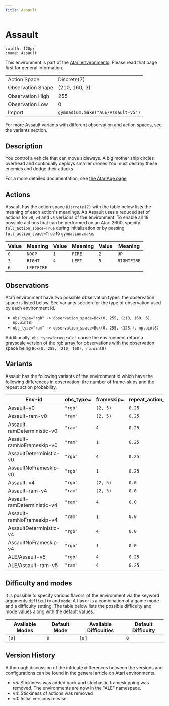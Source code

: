 ```yaml
---
title: Assault
---
```


# Assault

```{figure} ../../_static/videos/atari/assault.gif
:width: 120px
:name: Assault
```

This environment is part of the <a href='..'>Atari environments</a>. Please read that page first for general information.

|   |   |
|---|---|
| Action Space | Discrete(7) |
| Observation Shape | (210, 160, 3) |
| Observation High | 255 |
| Observation Low | 0  |
| Import | `gymnasium.make("ALE/Assault-v5")` |

For more Assault variants with different observation and action spaces, see the variants section.

## Description

You control a vehicle that can move sideways. A big mother ship circles overhead and continually deploys smaller drones.You must destroy these enemies and dodge their attacks.

For a more detailed documentation, see [the AtariAge page](https://atariage.com/manual_html_page.php?SoftwareID=827)

## Actions

Assault has the action space `Discrete(7)` with the table below lists the meaning of each action's meanings.
As Assault uses a reduced set of actions for `v0`, `v4` and `v5` versions of the environment.
To enable all 18 possible actions that can be performed on an Atari 2600, specify `full_action_space=True` during
initialization or by passing `full_action_space=True` to `gymnasium.make`.

| Value   | Meaning    | Value   | Meaning   | Value   | Meaning     |
|---------|------------|---------|-----------|---------|-------------|
| `0`     | `NOOP`     | `1`     | `FIRE`    | `2`     | `UP`        |
| `3`     | `RIGHT`    | `4`     | `LEFT`    | `5`     | `RIGHTFIRE` |
| `6`     | `LEFTFIRE` |         |           |         |             |

## Observations

Atari environment have two possible observation types, the observation space is listed below.
See variants section for the type of observation used by each environment id.

- `obs_type="rgb" -> observation_space=Box(0, 255, (210, 160, 3), np.uint8)`
- `obs_type="ram" -> observation_space=Box(0, 255, (128,), np.uint8)`

Additionally, `obs_type="grayscale"` cause the environment return a grayscale version of the rgb array for observations with the observation space being `Box(0, 255, (210, 160), np.uint8)`

## Variants

Assault has the following variants of the environment id which have the following differences in observation,
the number of frame-skips and the repeat action probability.

| Env-id                      | obs_type=   | frameskip=   | repeat_action_probability=   |
|-----------------------------|-------------|--------------|------------------------------|
| Assault-v0                  | `"rgb"`     | `(2, 5)`     | `0.25`                       |
| Assault-ram-v0              | `"ram"`     | `(2, 5)`     | `0.25`                       |
| Assault-ramDeterministic-v0 | `"ram"`     | `4`          | `0.25`                       |
| Assault-ramNoFrameskip-v0   | `"ram"`     | `1`          | `0.25`                       |
| AssaultDeterministic-v0     | `"rgb"`     | `4`          | `0.25`                       |
| AssaultNoFrameskip-v0       | `"rgb"`     | `1`          | `0.25`                       |
| Assault-v4                  | `"rgb"`     | `(2, 5)`     | `0.0`                        |
| Assault-ram-v4              | `"ram"`     | `(2, 5)`     | `0.0`                        |
| Assault-ramDeterministic-v4 | `"ram"`     | `4`          | `0.0`                        |
| Assault-ramNoFrameskip-v4   | `"ram"`     | `1`          | `0.0`                        |
| AssaultDeterministic-v4     | `"rgb"`     | `4`          | `0.0`                        |
| AssaultNoFrameskip-v4       | `"rgb"`     | `1`          | `0.0`                        |
| ALE/Assault-v5              | `"rgb"`     | `4`          | `0.25`                       |
| ALE/Assault-ram-v5          | `"ram"`     | `4`          | `0.25`                       |

## Difficulty and modes

It is possible to specify various flavors of the environment via the keyword arguments `difficulty` and `mode`.
A flavor is a combination of a game mode and a difficulty setting. The table below lists the possible difficulty and mode values
along with the default values.

| Available Modes   | Default Mode   | Available Difficulties   | Default Difficulty   |
|-------------------|----------------|--------------------------|----------------------|
| `[0]`             | `0`            | `[0]`                    | `0`                  |

## Version History

A thorough discussion of the intricate differences between the versions and configurations can be found in the general article on Atari environments.

* v5: Stickiness was added back and stochastic frameskipping was removed. The environments are now in the "ALE" namespace.
* v4: Stickiness of actions was removed
* v0: Initial versions release
